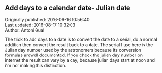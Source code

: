 ## Add days to a calendar date- Julian date  
Originally published: 2016-06-16 10:56:40  
Last updated: 2016-08-17 10:32:03  
Author: Antoni Gual  
  
The trick to add days to a date is to convert the date to a serial, do a normal addition then convert the result back to a date. The serial I use here is the Julian day number used by the astronomers because its conversion formulas arewell documented. If you check the julian day number on internet the result can vary by a day, because julian days  start at noon and i'm not making this distinction. 